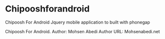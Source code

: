 # Chipooshforandroid
Chipoosh For Android Jquery mobile application to built with phonegap

Chipoosh For Android. 
Author: Mohsen Abedi
Author URL: Mohsenabedi.net
